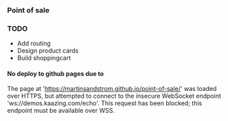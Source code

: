 ### Point of sale


### TODO
* Add routing
* Design product cards
* Build shoppingcart

#### No deploy to github pages due to

The page at 'https://martinsandstrom.github.io/point-of-sale/' was loaded over HTTPS, but attempted to connect to the insecure WebSocket endpoint 'ws://demos.kaazing.com/echo'. This request has been blocked; this endpoint must be available over WSS.
